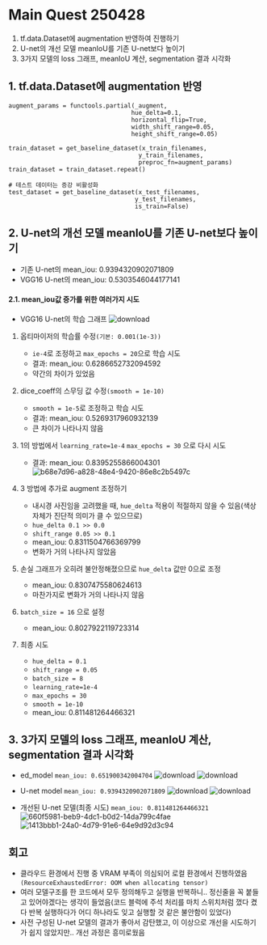 # Main Quest 250428

1. tf.data.Dataset에 augmentation 반영하여 진행하기
2. U-net의 개선 모델 meanIoU를 기존 U-net보다 높이기
3. 3가지 모델의 loss 그래프, meanIoU 계산, segmentation 결과 시각화

## 1. tf.data.Dataset에 augmentation 반영

```
augment_params = functools.partial(_augment, 
                                  hue_delta=0.1,      
                                  horizontal_flip=True,
                                  width_shift_range=0.05,
                                  height_shift_range=0.05)

train_dataset = get_baseline_dataset(x_train_filenames,
                                    y_train_filenames,
                                    preproc_fn=augment_params)
train_dataset = train_dataset.repeat()

# 테스트 데이터는 증강 비활성화
test_dataset = get_baseline_dataset(x_test_filenames,
                                   y_test_filenames,
                                   is_train=False)
```
## 2. U-net의 개선 모델 meanIoU를 기존 U-net보다 높이기
- 기존 U-net의 mean_iou: 0.9394320902071809
- VGG16 U-net의 mean_iou: 0.5303546044177141

#### 2.1. mean_iou값 증가를 위한 여러가지 시도
- VGG16 U-net의 학습 그래프
  ![download](https://github.com/user-attachments/assets/cda1f777-7daf-4f1e-9d00-2ababd7eceba)

1. 옵티마이저의 학습률 수정```(기본: 0.001(1e-3))```
   - ```ie-4```로 조정하고 ```max_epochs = 20```으로 학습 시도
   - 결과: mean_iou: 0.6286652732094592
   - 약간의 차이가 있었음

2. dice_coeff의 스무딩 값 수정```(smooth = 1e-10)```
   - ```smooth = 1e-5```로 조정하고 학습 시도
   - 결과: mean_iou: 0.5269317960932139
   - 큰 차이가 나타나지 않음

3. 1의 방법에서 ```learning_rate=1e-4``` ```max_epochs = 30``` 으로 다시 시도
   - 결과: mean_iou: 0.8395255866004301
  ![b68e7d96-a828-48e4-9420-86e8c2b5497c](https://github.com/user-attachments/assets/ff7e498b-2af1-422d-aecf-c2363176b967)

4. 3 방법에 추가로 augment 조정하기
   - 내시경 사진임을 고려했을 때, ```hue_delta``` 적용이 적절하지 않을 수 있음(색상 자체가 진단적 의미가 클 수 있으므로)
   - ```hue_delta 0.1 >> 0.0```
   - ```shift_range 0.05 >> 0.1```
   - mean_iou: 0.8311504766369799
   - 변화가 거의 나타나지 않았음
  
5. 손실 그래프가 오히려 불안정해졌으므로 ```hue_delta``` 값만 0으로 조정
   - mean_iou: 0.8307475580624613
   - 마찬가지로 변화가 거의 나타나지 않음

6. ```batch_size = 16``` 으로 설정
   - mean_iou: 0.8027922119723314

7. 최종 시도
   - ```hue_delta = 0.1```
   - ```shift_range = 0.05```
   - ```batch_size = 8```
   - ```learning_rate=1e-4```
   - ```max_epochs = 30```
   - ```smooth = 1e-10```
   - mean_iou: 0.811481264466321


## 3. 3가지 모델의 loss 그래프, meanIoU 계산, segmentation 결과 시각화
- ed_model ```mean_iou: 0.651900342004704```
  ![download](https://github.com/user-attachments/assets/404dac09-c5c3-4ae3-89d6-4cff91d7693a)
  ![download](https://github.com/user-attachments/assets/2e7fcdb7-0475-4fc0-9832-d0b5ef8190de)

- U-net model ```mean_iou: 0.9394320902071809```
  ![download](https://github.com/user-attachments/assets/c61b4ffa-36ed-43a9-81e9-16d2e1dc1126)
  ![download](https://github.com/user-attachments/assets/8e72734b-280b-40f4-8508-3b2fb22bee18)

- 개선된 U-net 모델(최종 시도) ```mean_iou: 0.811481264466321 ```
![660f5981-beb9-4dc1-b0d2-14da799c4fae](https://github.com/user-attachments/assets/1472d07b-01b7-44ad-881d-e14b0d04e2b8)
![1413bbb1-24a0-4d79-91e6-64e9d92d3c94](https://github.com/user-attachments/assets/730fd8c0-3345-4fa4-8926-08cd3804e76d)

## 회고
- 클라우드 환경에서 진행 중 VRAM 부족이 의심되어 로컬 환경에서 진행하였음 ```(ResourceExhaustedError: OOM when allocating tensor)``` 
- 여러 모델구조를 한 코드에서 모두 정의해두고 실행을 반복하니.. 정신줄을 꼭 붙들고 있어야겠다는 생각이 들었음(코드 블럭에 주석 처리를 마치 스위치처럼 껐다 켰다 반복 실행하다가 어디 하나라도 잊고 실행할 것 같은 불안함이 있었다)
- 사전 구성된 U-net 모델의 결과가 좋아서 감탄했고, 이 이상으로 개선을 시도하기가 쉽지 않았지만.. 개선 과정은 흥미로웠음
